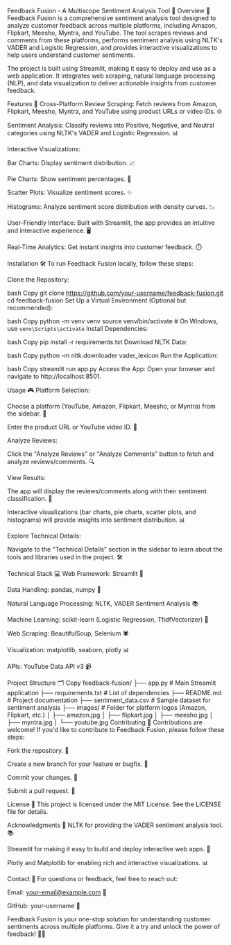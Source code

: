 Feedback Fusion - A Multiscope Sentiment Analysis Tool 🌟
Overview 📜
Feedback Fusion is a comprehensive sentiment analysis tool designed to analyze customer feedback across multiple platforms, including Amazon, Flipkart, Meesho, Myntra, and YouTube. The tool scrapes reviews and comments from these platforms, performs sentiment analysis using NLTK's VADER and Logistic Regression, and provides interactive visualizations to help users understand customer sentiments.

The project is built using Streamlit, making it easy to deploy and use as a web application. It integrates web scraping, natural language processing (NLP), and data visualization to deliver actionable insights from customer feedback.

Features 🚀
Cross-Platform Review Scraping: Fetch reviews from Amazon, Flipkart, Meesho, Myntra, and YouTube using product URLs or video IDs. 🌐

Sentiment Analysis: Classify reviews into Positive, Negative, and Neutral categories using NLTK's VADER and Logistic Regression. 📊

Interactive Visualizations:

Bar Charts: Display sentiment distribution. 📈

Pie Charts: Show sentiment percentages. 🥧

Scatter Plots: Visualize sentiment scores. ✨

Histograms: Analyze sentiment score distribution with density curves. 📉

User-Friendly Interface: Built with Streamlit, the app provides an intuitive and interactive experience. 🖥️

Real-Time Analytics: Get instant insights into customer feedback. ⏱️

Installation 🛠️
To run Feedback Fusion locally, follow these steps:

Clone the Repository:

bash
Copy
git clone https://github.com/your-username/feedback-fusion.git
cd feedback-fusion
Set Up a Virtual Environment (Optional but recommended):

bash
Copy
python -m venv venv
source venv/bin/activate  # On Windows, use `venv\Scripts\activate`
Install Dependencies:

bash
Copy
pip install -r requirements.txt
Download NLTK Data:

bash
Copy
python -m nltk.downloader vader_lexicon
Run the Application:

bash
Copy
streamlit run app.py
Access the App:
Open your browser and navigate to http://localhost:8501.

Usage 🎮
Platform Selection:

Choose a platform (YouTube, Amazon, Flipkart, Meesho, or Myntra) from the sidebar. 🎯

Enter the product URL or YouTube video ID. 🔗

Analyze Reviews:

Click the "Analyze Reviews" or "Analyze Comments" button to fetch and analyze reviews/comments. 🔍

View Results:

The app will display the reviews/comments along with their sentiment classification. 📝

Interactive visualizations (bar charts, pie charts, scatter plots, and histograms) will provide insights into sentiment distribution. 📊

Explore Technical Details:

Navigate to the "Technical Details" section in the sidebar to learn about the tools and libraries used in the project. 🛠️

Technical Stack 💻
Web Framework: Streamlit 🚀

Data Handling: pandas, numpy 🐼

Natural Language Processing: NLTK, VADER Sentiment Analysis 📚

Machine Learning: scikit-learn (Logistic Regression, TfidfVectorizer) 🤖

Web Scraping: BeautifulSoup, Selenium 🕷️

Visualization: matplotlib, seaborn, plotly 📊

APIs: YouTube Data API v3 📹

Project Structure 🗂️
Copy
feedback-fusion/
├── app.py                  # Main Streamlit application
├── requirements.txt        # List of dependencies
├── README.md               # Project documentation
├── sentiment_data.csv      # Sample dataset for sentiment analysis
├── images/                 # Folder for platform logos (Amazon, Flipkart, etc.)
│   ├── amazon.jpg
│   ├── flipkart.jpg
│   ├── meesho.jpg
│   ├── myntra.jpg
│   └── youtube.jpg
Contributing 🤝
Contributions are welcome! If you'd like to contribute to Feedback Fusion, please follow these steps:

Fork the repository. 🍴

Create a new branch for your feature or bugfix. 🌿

Commit your changes. 💾

Submit a pull request. 🔄

License 📜
This project is licensed under the MIT License. See the LICENSE file for details.

Acknowledgments 🙏
NLTK for providing the VADER sentiment analysis tool. 📚

Streamlit for making it easy to build and deploy interactive web apps. 🚀

Plotly and Matplotlib for enabling rich and interactive visualizations. 📊

Contact 📧
For questions or feedback, feel free to reach out:

Email: your-email@example.com 📩

GitHub: your-username 🐙

Feedback Fusion is your one-stop solution for understanding customer sentiments across multiple platforms. Give it a try and unlock the power of feedback! 🚀✨


